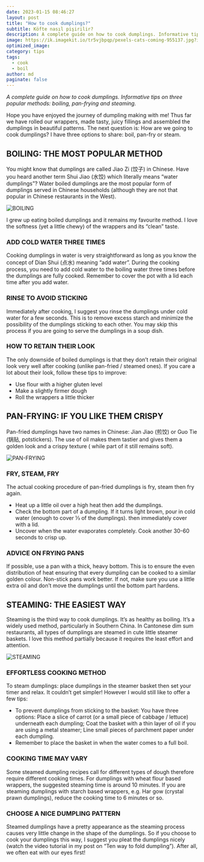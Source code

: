 ```yaml
---
date: 2023-01-15 08:46:27
layout: post
title: "How to cook dumplings?"
subtitle: Köfte nasıl pişirilir?
description: A complete guide on how to cook dumplings. Informative tips on three popular methods, boiling, pan-frying and steaming
image: https://ik.imagekit.io/tr5vjbpqp/pexels-cats-coming-955137.jpg?ik-sdk-version=javascript-1.4.3&updatedAt=1673781846493
optimized_image: 
category: tips
tags:
  - cook
  - boil
author: md
paginate: false
---
```


*A complete guide on how to cook dumplings. Informative tips on three popular methods: boiling, pan-frying and steaming.*

Hope you have enjoyed the journey of dumpling making with me! Thus far we have rolled our wrappers, made tasty, juicy fillings and assembled the dumplings in beautiful patterns. The next question is: How are we going to cook dumplings? I have three options to share: boil, pan-fry or steam.


## BOILING: THE MOST POPULAR METHOD
You might know that dumplings are called Jiao Zi (饺子) in Chinese. Have you heard another term Shui Jiao (水饺) which literally means “water dumplings”? Water boiled dumplings are the most popular form of dumplings served in Chinese households (although they are not that popular in Chinese restaurants in the West).

![BOILING](https://ik.imagekit.io/tr5vjbpqp/pexels-yan-krukau-6617530.jpg?ik-sdk-version=javascript-1.4.3&updatedAt=1673778076033)

I grew up eating boiled dumplings and it remains my favourite method. I love the softness (yet a little chewy) of the wrappers and its “clean” taste.


### ADD COLD WATER THREE TIMES
Cooking dumplings in water is very straightforward as long as you know the concept of Dian Shui (点水) meaning “add water”. During the cooking process, you need to add cold water to the boiling water three times before the dumplings are fully cooked. Remember to cover the pot with a lid each time after you add water.


### RINSE TO AVOID STICKING
Immediately after cooking, I suggest you rinse the dumplings under cold water for a few seconds. This is to remove excess starch and minimize the possibility of the dumplings sticking to each other. You may skip this process if you are going to serve the dumplings in a soup dish.

### HOW TO RETAIN THEIR LOOK
The only downside of boiled dumplings is that they don’t retain their original look very well after cooking (unlike pan-fried / steamed ones). If you care a lot about their look, follow these tips to improve:

* Use flour with a higher gluten level
* Make a slightly firmer dough
* Roll the wrappers a little thicker

## PAN-FRYING: IF YOU LIKE THEM CRISPY
Pan-fried dumplings have two names in Chinese: Jian Jiao (煎饺) or Guo Tie (锅贴, potstickers). The use of oil makes them tastier and gives them a golden look and a crispy texture ( while part of it still remains soft).

![PAN-FRYING](https://ik.imagekit.io/tr5vjbpqp/pexels-anna-tarazevich-7287723.jpg?ik-sdk-version=javascript-1.4.3&updatedAt=1673778281208)

### FRY, STEAM, FRY
The actual cooking procedure of pan-fried dumplings is fry, steam then fry again.

* Heat up a little oil over a high heat then add the dumplings.
* Check the bottom part of a dumpling. If it turns light brown, pour in cold water (enough to cover ⅓ of the dumplings). then immediately cover with a lid.
* Uncover when the water evaporates completely. Cook another 30-60 seconds to crisp up.

### ADVICE ON FRYING PANS
If possible, use a pan with a thick, heavy bottom. This is to ensure the even distribution of heat ensuring that every dumpling can be cooked to a similar golden colour. Non-stick pans work better. If not, make sure you use a little extra oil and don’t move the dumplings until the bottom part hardens.


## STEAMING: THE EASIEST WAY
Steaming is the third way to cook dumplings. It’s as healthy as boiling. It’s a widely used method, particularly in Southern China. In Cantonese dim sum restaurants, all types of dumplings are steamed in cute little steamer baskets. I love this method partially because it requires the least effort and attention.

![STEAMING](https://ik.imagekit.io/tr5vjbpqp/pexels-amanda-lim-10201749.jpg?ik-sdk-version=javascript-1.4.3&updatedAt=1673778375217)

### EFFORTLESS COOKING METHOD
To steam dumplings: place dumplings in the steamer basket then set your timer and relax. It couldn’t get simpler! However I would still like to offer a few tips:

* To prevent dumplings from sticking to the basket: You have three options: Place a slice of carrot (or a small piece of cabbage / lettuce) underneath each dumpling; Coat the basket with a thin layer of oil if you are using a metal steamer; Line small pieces of parchment paper under each dumpling.
* Remember to place the basket in when the water comes to a full boil.

### COOKING TIME MAY VARY
Some steamed dumpling recipes call for different types of dough therefore require different cooking times. For dumplings with wheat flour based wrappers, the suggested steaming time is around 10 minutes. If you are steaming dumplings with starch based wrappers, e.g. Har gow (crystal prawn dumplings), reduce the cooking time to 6 minutes or so.

### CHOOSE A NICE DUMPLING PATTERN
Steamed dumplings have a pretty appearance as the steaming process causes very little change in the shape of the dumplings. So if you choose to cook your dumplings this way, I suggest you pleat the dumplings nicely (watch the video tutorial in my post on “Ten way to fold dumpling”). After all, we often eat with our eyes first!
